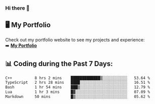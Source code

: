 ### Hi there 🌱  

## 🖥️ My Portfolio  
Check out my portfolio website to see my projects and experience:  
➡️ [**My Portfolio**](https://dieg0raf.github.io/)  

## 📊 Coding during the Past 7 Days: 
<!--START_SECTION:waka-->

```txt
C++          8 hrs 2 mins    █████████████▒░░░░░░░░░░░   53.64 %
TypeScript   2 hrs 28 mins   ████░░░░░░░░░░░░░░░░░░░░░   16.51 %
Bash         1 hr 54 mins    ███▒░░░░░░░░░░░░░░░░░░░░░   12.79 %
Lua          1 hr 3 mins     █▓░░░░░░░░░░░░░░░░░░░░░░░   07.09 %
Markdown     50 mins         █▒░░░░░░░░░░░░░░░░░░░░░░░   05.62 %
```

<!--END_SECTION:waka-->
<!--
**Dieg0raf/Dieg0raf** is a ✨ _special_ ✨ repository because its `README.md` (this file) appears on your GitHub profile.

Here are some ideas to get you started:

- 🔭 I’m currently working on ...
- 🌱 I’m currently learning ...
- 👯 I’m looking to collaborate on ...
- 🤔 I’m looking for help with ...
- 💬 Ask me about ...
- 📫 How to reach me: ...
- 😄 Pronouns: ...
- ⚡ Fun fact: ...
-->
